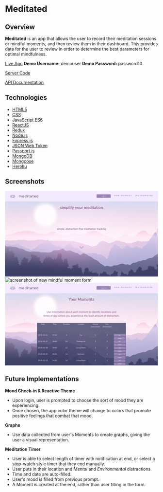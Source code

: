 # Meditated

## Overview

**Meditated** is an app that allows the user to record their meditation sessions or mindful moments, and then review them in their dashboard. This provides data for the user to review in order to determine the best parameters for optimal mindfulness.

[Live App](http://meditated-client.herokuapp.com/)
**Demo Username:** demouser
**Demo Password:** password10

[Server Code](https://github.com/DavidDoes/meditated-api)

[API Documentation](https://documenter.getpostman.com/view/1740901/S17kyr3n)

## Technologies

- [HTML5](https://developer.mozilla.org/en-US/docs/Web/Guide/HTML/HTML5)
- [CSS](https://developer.mozilla.org/en-US/docs/Web/CSS/Reference)
- [JavaScript ES6](https://developer.mozilla.org/en-US/docs/Web/JavaScript)
- [ReactJS](https://reactjs.org/)
- [Redux](https://redux.js.org/)
- [Node.js](https://nodejs.org/en/)
- [Express.js](http://expressjs.com)
- [JSON Web Token](https://jwt.io/)
- [Passport.js](http://www.passportjs.org/)
- [MongoDB](https://www.mongodb.com/)
- [Mongoose](https://mongoosejs.com)
- [Heroku](https://heroku.com)

## Screenshots

![screenshot of splash screen](screenshots/splash.png)
![screenshot of new mindful moment form](screnshoots/moment.png)
![screenshot of user dashboard](screenshots/dashboard.png)

## Future Implementations

**Mood Check-in & Reactive Theme**

- Upon login, user is prompted to choose the sort of mood they are experiencing.
- Once chosen, the app color theme will change to colors that promote positive feelings that combat that mood.

**Graphs**

- Use data collected from user's Moments to create graphs, giving the user a visual representation.

**Meditation Timer**

- User is able to select length of timer with notification at end, or select a stop-watch style timer that they end manually.
- User puts in their location and _Mental_ and _Environmental_ distractions.
- Time and date are auto-filled.
- User's mood is filled from previous prompt.
- A Moment is created at the end, rather than user filling in the form.
